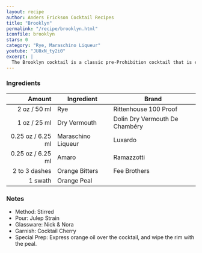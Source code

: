 ```yaml
---
layout: recipe
author: Anders Erickson Cocktail Recipes
title: "Brooklyn"
permalink: "/recipe/brooklyn.html"
iconfile: brooklyn
stars: 0
category: "Rye, Maraschino Liqueur"
youtube: "JU8xN_ty2i0"
excerpt: |
  The Brooklyn cocktail is a classic pre-Prohibition cocktail that is experiencing a resurgence in popularity. It is a variation of the Manhattan, but with dry vermouth and Maraschino liqueur.
---
```


### Ingredients

|        Amount | Ingredient         | Brand                          |
| ------------: | ------------------ | ------------------------------ |
|          2 oz / 50 ml | Rye                | Rittenhouse 100 Proof          |
|          1 oz / 25 ml | Dry Vermouth       | Dolin Dry Vermouth De Chambéry |
|       0.25 oz / 6.25 ml | Maraschino Liqueur | Luxardo                        |
|       0.25 oz / 6.25 ml | Amaro              | Ramazzotti                     |
| 2 to 3 dashes | Orange Bitters     | Fee Brothers                   |
|       1 swath | Orange Peal        |

### Notes

- Method: Stirred
- Pour: Julep Strain
- Glassware: Nick & Nora
- Garnish: Cocktail Cherry
- Special Prep: Express orange oil over the cocktail, and wipe the rim with the peal.

